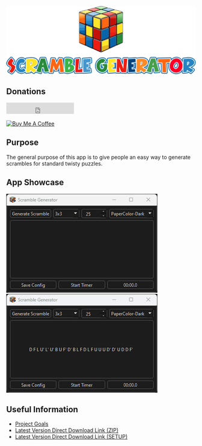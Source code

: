 <p align="center"> <img src="/images/scramble-generator-cube-with-text.png" /> </p>

## Donations

<iframe src="https://ghbtns.com/github-btn.html?user=melvinquick&type=sponsor&size=large" frameborder="0" scrolling="0" width="180" height="30" title="GitHub"></iframe>

<a href="https://www.buymeacoffee.com/KingKairos" target="_blank"><img src="https://cdn.buymeacoffee.com/buttons/v2/default-green.png" alt="Buy Me A Coffee" style="height: 60px !important;width: 217px !important;" ></a>

## Purpose

The general purpose of this app is to give people an easy way to generate scrambles for standard twisty puzzles.

## App Showcase

![app-showcase-scrambles-and-timer.gif](gifs/app-showcase-scrambles-and-timer.gif)
![app-showcase-themes.gif](gifs/app-showcase-themes.gif)

## Useful Information

- [Project Goals](https://github.com/users/melvinquick/projects/2/views/1)
- [Latest Version Direct Download Link (ZIP)](https://github.com/melvinquick/scramble-generator/releases/latest/download/scramble-generator.zip)
- [Latest Version Direct Download Link (SETUP)](https://github.com/melvinquick/scramble-generator/releases/latest/download/setup.exe)
